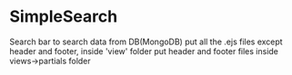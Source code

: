 # SimpleSearch
Search bar to search data from DB(MongoDB)
put all the .ejs files except header and footer, inside 'view' folder
put header and footer files inside views->partials folder

